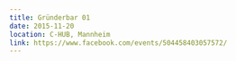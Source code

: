 ```yaml
---
title: Gründerbar 01
date: 2015-11-20
location: C-HUB, Mannheim
link: https://www.facebook.com/events/504458403057572/
---
```

